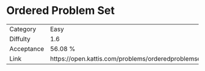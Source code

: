 # Ordered Problem Set

<table>
    <tr>
        <td>Category</td>
        <td>Easy</td>
    </tr>
    <tr>
        <td>Diffulty</td>
        <td>1.6</td>
    </tr>
    <tr>
        <td>Acceptance</td>
        <td>56.08 %</td>
    </tr>
    <tr>
        <td>Link</td>
        <td>https://open.kattis.com/problems/orderedproblemset</td>
    </tr>
</table>